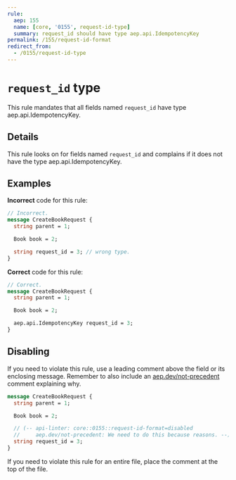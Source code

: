 ```yaml
---
rule:
  aep: 155
  name: [core, '0155', request-id-type]
  summary: request_id should have type aep.api.IdempotencyKey
permalink: /155/request-id-format
redirect_from:
  - /0155/request-id-type
---
```


# `request_id` type

This rule mandates that all fields named `request_id` have type
aep.api.IdempotencyKey.

## Details

This rule looks on for fields named `request_id` and complains if it does not
have the type aep.api.IdempotencyKey.

## Examples

**Incorrect** code for this rule:

```proto
// Incorrect.
message CreateBookRequest {
  string parent = 1;

  Book book = 2;

  string request_id = 3; // wrong type.
}
```

**Correct** code for this rule:

```proto
// Correct.
message CreateBookRequest {
  string parent = 1;

  Book book = 2;

  aep.api.IdempotencyKey request_id = 3;
}
```

## Disabling

If you need to violate this rule, use a leading comment above the field or its
enclosing message. Remember to also include an [aep.dev/not-precedent][]
comment explaining why.

```proto
message CreateBookRequest {
  string parent = 1;

  Book book = 2;

  // (-- api-linter: core::0155::request-id-format=disabled
  //     aep.dev/not-precedent: We need to do this because reasons. --)
  string request_id = 3;
}
```

If you need to violate this rule for an entire file, place the comment at the
top of the file.

[aep-155]: https://aep.dev/155
[aep.dev/not-precedent]: https://aep.dev/not-precedent